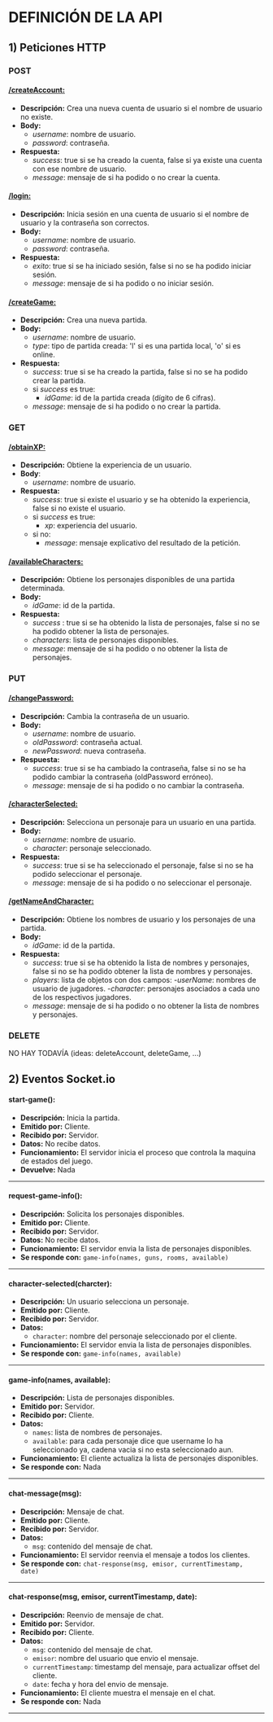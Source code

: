 # DEFINICIÓN DE LA API

## 1) Peticiones HTTP

### POST
#### <u>/createAccount:</u>
- **Descripción:** Crea una nueva cuenta de usuario si el nombre de usuario no existe.
- **Body:** 
  - *username*: nombre de usuario.
  - *password*: contraseña.
- **Respuesta:** 
  - *success*: true si se ha creado la cuenta, false si ya existe una cuenta con ese nombre de usuario.
  - *message*: mensaje de si ha podido o no crear la cuenta.

#### <u>/login: </u>
- **Descripción:** Inicia sesión en una cuenta de usuario si el nombre de usuario y la contraseña son correctos.
- **Body:** 
  - *username*: nombre de usuario.
  - *password*: contraseña.
- **Respuesta:**
    - *exito*: true si se ha iniciado sesión, false si no se ha podido iniciar sesión.
    - *message*: mensaje de si ha podido o no iniciar sesión.

#### <u>/createGame:</u>
- **Descripción:** Crea una nueva partida.
- **Body:** 
  - *username*: nombre de usuario.
  - *type*: tipo de partida creada: 'l' si es una partida local, 'o' si es online.
- **Respuesta:**
    - *success*: true si se ha creado la partida, false si no se ha podido crear la partida.
    - si *success* es true:
        - *idGame*: id de la partida creada (dígito de 6 cifras).
    - *message*: mensaje de si ha podido o no crear la partida.

### GET 
#### <u>/obtainXP:</u>
- **Descripción:** Obtiene la experiencia de un usuario.
- **Body**:
    - *username*: nombre de usuario.
- **Respuesta:**
    - *success*: true si existe el usuario y se ha obtenido la experiencia, false si no existe el usuario.
    - si *success* es true:
        - *xp*: experiencia del usuario.
    - si no:
        - *message*: mensaje explicativo del resultado de la petición.

#### <u>/availableCharacters:</u>
- **Descripción:** Obtiene los personajes disponibles de una partida determinada.
- **Body:**
    - *idGame*: id de la partida.
- **Respuesta:**
    - *success* : true si se ha obtenido la lista de personajes, false si no se ha podido obtener la lista de personajes.
    - *characters*: lista de personajes disponibles.
    - *message*: mensaje de si ha podido o no obtener la lista de personajes.


### PUT
#### <u>/changePassword:</u>
- **Descripción:** Cambia la contraseña de un usuario.
- **Body:**
    - *username*: nombre de usuario.
    - *oldPassword*: contraseña actual.
    - *newPassword*: nueva contraseña.
- **Respuesta:**
    - *success*: true si se ha cambiado la contraseña, false si no se ha podido cambiar la contraseña (oldPassword erróneo).
    - *message*: mensaje de si ha podido o no cambiar la contraseña.

#### <u>/characterSelected:</u>
- **Descripción:** Selecciona un personaje para un usuario en una partida.
- **Body:**
    - *username*: nombre de usuario.
    - *character*: personaje seleccionado.
- **Respuesta:**
    - *success*: true si se ha seleccionado el personaje, false si no se ha podido seleccionar el personaje.
    - *message*: mensaje de si ha podido o no seleccionar el personaje.

#### <u>/getNameAndCharacter:</u>
- **Descripción:** Obtiene los nombres de usuario y los personajes de una partida.
- **Body:**
    - *idGame*: id de la partida.
- **Respuesta:**
    - *success*: true si se ha obtenido la lista de nombres y personajes, false si no se ha podido obtener la lista de nombres y personajes.
    - *players*: lista de objetos con dos campos: 
        -*userName*: nombres de usuario de jugadores.
        -*character*: personajes asociados a cada uno de los respectivos jugadores.
    - *message*: mensaje de si ha podido o no obtener la lista de nombres y personajes.


### DELETE
NO HAY TODAVÍA (ideas: deleteAccount, deleteGame, ...)

## 2) Eventos Socket.io

#### start-game():

- **Descripción:** Inicia la partida.
- **Emitido por:** Cliente.
- **Recibido por:** Servidor.
- **Datos:** No recibe datos.
- **Funcionamiento:** El servidor inicia el proceso que controla la maquina de estados del juego.
- **Devuelve:** Nada

---

#### request-game-info():

- **Descripción:** Solicita los personajes disponibles.
- **Emitido por:** Cliente.
- **Recibido por:** Servidor.
- **Datos:** No recibe datos.
- **Funcionamiento:** El servidor envia la lista de personajes disponibles.
- **Se responde con:** `game-info(names, guns, rooms, available)`

---

#### character-selected(charcter):

- **Descripción:** Un usuario selecciona un personaje.
- **Emitido por:** Cliente.
- **Recibido por:** Servidor.
- **Datos:**
  - `character`: nombre del personaje seleccionado por el cliente.
- **Funcionamiento:** El servidor envia la lista de personajes disponibles.
- **Se responde con:** `game-info(names, available)`

---

#### game-info(names, available):

- **Descripción:** Lista de personajes disponibles.
- **Emitido por:** Servidor.
- **Recibido por:** Cliente.
- **Datos:**
  - `names`: lista de nombres de personajes.
  - `available`: para cada personaje dice que username lo ha seleccionado ya, cadena vacia si no esta seleccionado aun.
- **Funcionamiento:** El cliente actualiza la lista de personajes disponibles.
- **Se responde con:** Nada

---

#### chat-message(msg):

- **Descripción:** Mensaje de chat.
- **Emitido por:** Cliente.
- **Recibido por:** Servidor.
- **Datos:**
  - `msg`: contenido del mensaje de chat.
- **Funcionamiento:** El servidor reenvia el mensaje a todos los clientes.
- **Se responde con:** `chat-response(msg, emisor, currentTimestamp, date)`

---

#### chat-response(msg, emisor, currentTimestamp, date):

- **Descripción:** Reenvio de mensaje de chat.
- **Emitido por:** Servidor.
- **Recibido por:** Cliente.
- **Datos:**
  - `msg`: contenido del mensaje de chat.
  - `emisor`: nombre del usuario que envio el mensaje.
  - `currentTimestamp`: timestamp del mensaje, para actualizar offset del cliente.
  - `date`: fecha y hora del envio de mensaje.
- **Funcionamiento:** El cliente muestra el mensaje en el chat.
- **Se responde con:** Nada

---
